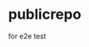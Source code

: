 # publicrepo
for e2e test














































































































































































































































































































































































































































































































































































































































































































































































































































































































































































































































































































































































































































































































































































































































































































































































































































































































































































































































































































































































































































































































































































































































































































































































































































































































































































































































































































































































































































































































































































































































































































































































































































































































































































































































































































































































































































